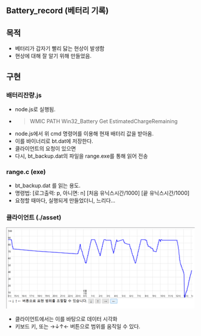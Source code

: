 ## Battery_record (베터리 기록)

## 목적
- 베터리가 갑자기 빨리 닳는 현상이 발생함
- 현상에 대해 잘 알기 위해 만들었음.

## 구현
### 배터리잔량.js
- node.js로 실행됨.
- >WMIC PATH Win32_Battery Get EstimatedChargeRemaining
- node.js에서 위 cmd 명령어를 이용해 현재 배터리 값을 받아옴.
- 이를 바이너리로 bt.dat에 저장한다.
- 클라이언트의 요청이 있으면
- 다시, bt_backup.dat의 파일을 range.exe를 통해 읽어 전송

### range.c (exe)
- bt_backup.dat 를 읽는 용도.
- 명령법: \[로그출력: p, 아니면: n\] \[처음 유닉스시간/1000\] \[끝 유닉스시간/1000\]
- 요청할 때마다, 실행되게 만들었더니, 느리다...

### 클라이언트 (./asset)
![실행화면](./doc/실행화면.png)

- 클라이언트에서는 이를 바탕으로 데이터 시각화
- 키보드 키, 또는 →↓↑← 버튼으로 범위를 움직일 수 있다.
